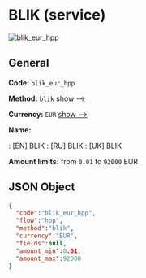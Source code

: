 
# BLIK (service) 
![blik_eur_hpp](https://static.openfintech.io/payment_methods/blik_eur_hpp/logo.svg?w=400&c=v0.59.26#w200)  

## General 
 
**Code:** `blik_eur_hpp` 
 
**Method:** `blik` 
 [show -->](/payment-methods/blik/) 
 
**Currency:** `EUR` [show -->](/currencies/EUR/) 
 
**Name:** 
 
:	[EN] BLIK 
:	[RU] BLIK 
:	[UK] BLIK 
 
**Amount limits:** from `0.01` to `92000` EUR 

## JSON Object 

```json
{
  "code":"blik_eur_hpp",
  "flow":"hpp",
  "method":"blik",
  "currency":"EUR",
  "fields":null,
  "amount_min":0.01,
  "amount_max":92000
}
```  
